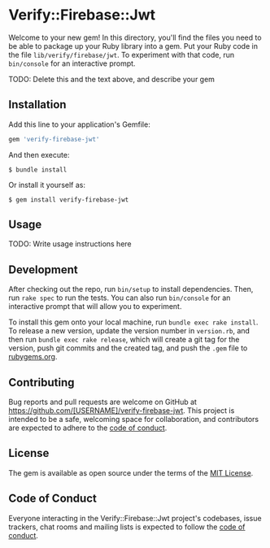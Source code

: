 # Verify::Firebase::Jwt

Welcome to your new gem! In this directory, you'll find the files you need to be able to package up your Ruby library into a gem. Put your Ruby code in the file `lib/verify/firebase/jwt`. To experiment with that code, run `bin/console` for an interactive prompt.

TODO: Delete this and the text above, and describe your gem

## Installation

Add this line to your application's Gemfile:

```ruby
gem 'verify-firebase-jwt'
```

And then execute:

    $ bundle install

Or install it yourself as:

    $ gem install verify-firebase-jwt

## Usage

TODO: Write usage instructions here

## Development

After checking out the repo, run `bin/setup` to install dependencies. Then, run `rake spec` to run the tests. You can also run `bin/console` for an interactive prompt that will allow you to experiment.

To install this gem onto your local machine, run `bundle exec rake install`. To release a new version, update the version number in `version.rb`, and then run `bundle exec rake release`, which will create a git tag for the version, push git commits and the created tag, and push the `.gem` file to [rubygems.org](https://rubygems.org).

## Contributing

Bug reports and pull requests are welcome on GitHub at https://github.com/[USERNAME]/verify-firebase-jwt. This project is intended to be a safe, welcoming space for collaboration, and contributors are expected to adhere to the [code of conduct](https://github.com/[USERNAME]/verify-firebase-jwt/blob/master/CODE_OF_CONDUCT.md).

## License

The gem is available as open source under the terms of the [MIT License](https://opensource.org/licenses/MIT).

## Code of Conduct

Everyone interacting in the Verify::Firebase::Jwt project's codebases, issue trackers, chat rooms and mailing lists is expected to follow the [code of conduct](https://github.com/[USERNAME]/verify-firebase-jwt/blob/master/CODE_OF_CONDUCT.md).
